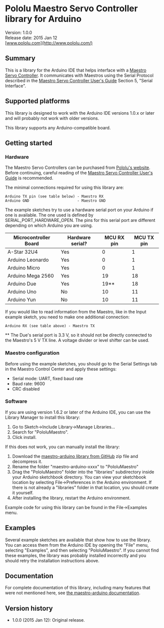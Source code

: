# Pololu Maestro Servo Controller library for Arduino

Version: 1.0.0<br/>
Release date: 2015 Jan 12<br/>
[www.pololu.com](http://www.pololu.com/)

## Summary

This is a library for the Arduino IDE that helps interface with a
[Maestro Servo Controller](http://www.pololu.com/maestro). It communicates with
Maestros using the Serial Protocol described in the
[Maestro Servo Controller User's Guide](http://www.pololu.com/docs/0J40) Section
5, "Serial Interface".

## Supported platforms

This library is designed to work with the Arduino IDE versions 1.0.x or later
and will probably not work with older versions.

This library supports any Arduino-compatible board.

## Getting started

### Hardware

The Maestro Servo Controllers can be purchased from
[Pololu's website](http://www.pololu.com/maestro). Before continuing, careful
reading of the
[Maestro Servo Controller User's Guide](http://www.pololu.com/docs/0J40) is
recommended.

The minimal connections required for using this library are:

    Arduino TX pin (see table below) - Maestro RX
    Arduino GND                      - Maestro GND

The example sketches try to use a hardware serial port on your Arduino if one is
available. The one used is defined by SERIAL_PORT_HARDWARE_OPEN. The pins for
this serial port are different depending on which Arduino you are using.

| Microcontroller Board | Hardware serial? | MCU RX pin | MCU TX pin |
|-----------------------|------------------|------------|------------|
| A-Star 32U4           |        Yes       |      0     |      1     |
| Arduino Leonardo      |        Yes       |      0     |      1     |
| Arduino Micro         |        Yes       |      0     |      1     |
| Arduino Mega 2560     |        Yes       |     19     |     18     |
| Arduino Due           |        Yes       |     19**   |     18     |
| Arduino Uno           |        No        |     10     |     11     |
| Arduino Yun           |        No        |     10     |     11     |

If you would like to read information from the Maestro, like in the Input
example sketch, you need to make one additional connection:

    Arduino RX (see table above) - Maestro TX

** The Due's serial port is 3.3&nbsp;V, so it should not be directly connected
to the Maestro's 5&nbsp;V TX line. A voltage divider or level shifter can be
used.

### Maestro configuration

Before using the example sketches, you should go to the Serial Settings tab in
the Maestro Control Center and apply these settings:

* Serial mode: UART, fixed baud rate
* Baud rate: 9600
* CRC disabled

### Software

If you are using version 1.6.2 or later of the Arduino IDE, you can use the
Library Manager to install this library:

1. Go to Sketch->Include Library->Manage Libraries...
2. Search for "PololuMaestro".
3. Click install.

If this does not work, you can manually install the library:

1. Download the [maestro-arduino library from GitHub](https://github.com/pololu/maestro-arduino) zip file and decompress it.
2. Rename the folder "maestro-arduino-xxxx" to "PololuMaestro"
3. Drag the "PololuMaestro" folder into the "libraries" subdirectory inside your Arduino sketchbook directory. You can view your sketchbook location by selecting File->Preferences in the Arduino environment. If there is not already a "libraries" folder in that location, you should create it yourself.
4. After installing the library, restart the Arduino environment.

Example code for using this library can be found in the File->Examples menu.

## Examples

Several example sketches are available that show how to use the library. You can
access them from the Arduino IDE by opening the "File" menu, selecting
"Examples", and then selecting "PololuMaestro". If you cannot find these
examples, the library was probably installed incorrectly and you should retry
the installation instructions above.

## Documentation

For complete documentation of this library, including many features that were
not mentioned here, see
[the maestro-arduino documentation](https://pololu.github.io/maestro-arduino/).

## Version history

* 1.0.0 (2015 Jan 12): Original release.

